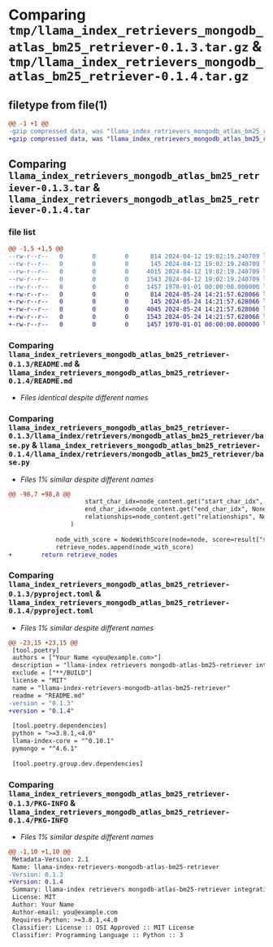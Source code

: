# Comparing `tmp/llama_index_retrievers_mongodb_atlas_bm25_retriever-0.1.3.tar.gz` & `tmp/llama_index_retrievers_mongodb_atlas_bm25_retriever-0.1.4.tar.gz`

## filetype from file(1)

```diff
@@ -1 +1 @@
-gzip compressed data, was "llama_index_retrievers_mongodb_atlas_bm25_retriever-0.1.3.tar", max compression
+gzip compressed data, was "llama_index_retrievers_mongodb_atlas_bm25_retriever-0.1.4.tar", max compression
```

## Comparing `llama_index_retrievers_mongodb_atlas_bm25_retriever-0.1.3.tar` & `llama_index_retrievers_mongodb_atlas_bm25_retriever-0.1.4.tar`

### file list

```diff
@@ -1,5 +1,5 @@
--rw-r--r--   0        0        0      814 2024-04-12 19:02:19.240709 llama_index_retrievers_mongodb_atlas_bm25_retriever-0.1.3/README.md
--rw-r--r--   0        0        0      145 2024-04-12 19:02:19.240709 llama_index_retrievers_mongodb_atlas_bm25_retriever-0.1.3/llama_index/retrievers/mongodb_atlas_bm25_retriever/__init__.py
--rw-r--r--   0        0        0     4015 2024-04-12 19:02:19.240709 llama_index_retrievers_mongodb_atlas_bm25_retriever-0.1.3/llama_index/retrievers/mongodb_atlas_bm25_retriever/base.py
--rw-r--r--   0        0        0     1543 2024-04-12 19:02:19.240709 llama_index_retrievers_mongodb_atlas_bm25_retriever-0.1.3/pyproject.toml
--rw-r--r--   0        0        0     1457 1970-01-01 00:00:00.000000 llama_index_retrievers_mongodb_atlas_bm25_retriever-0.1.3/PKG-INFO
+-rw-r--r--   0        0        0      814 2024-05-24 14:21:57.628066 llama_index_retrievers_mongodb_atlas_bm25_retriever-0.1.4/README.md
+-rw-r--r--   0        0        0      145 2024-05-24 14:21:57.628066 llama_index_retrievers_mongodb_atlas_bm25_retriever-0.1.4/llama_index/retrievers/mongodb_atlas_bm25_retriever/__init__.py
+-rw-r--r--   0        0        0     4045 2024-05-24 14:21:57.628066 llama_index_retrievers_mongodb_atlas_bm25_retriever-0.1.4/llama_index/retrievers/mongodb_atlas_bm25_retriever/base.py
+-rw-r--r--   0        0        0     1543 2024-05-24 14:21:57.628066 llama_index_retrievers_mongodb_atlas_bm25_retriever-0.1.4/pyproject.toml
+-rw-r--r--   0        0        0     1457 1970-01-01 00:00:00.000000 llama_index_retrievers_mongodb_atlas_bm25_retriever-0.1.4/PKG-INFO
```

### Comparing `llama_index_retrievers_mongodb_atlas_bm25_retriever-0.1.3/README.md` & `llama_index_retrievers_mongodb_atlas_bm25_retriever-0.1.4/README.md`

 * *Files identical despite different names*

### Comparing `llama_index_retrievers_mongodb_atlas_bm25_retriever-0.1.3/llama_index/retrievers/mongodb_atlas_bm25_retriever/base.py` & `llama_index_retrievers_mongodb_atlas_bm25_retriever-0.1.4/llama_index/retrievers/mongodb_atlas_bm25_retriever/base.py`

 * *Files 1% similar despite different names*

```diff
@@ -98,7 +98,8 @@
                     start_char_idx=node_content.get("start_char_idx", None),
                     end_char_idx=node_content.get("end_char_idx", None),
                     relationships=node_content.get("relationships", None),
                 )
 
             node_with_score = NodeWithScore(node=node, score=result["score"])
             retrieve_nodes.append(node_with_score)
+        return retrieve_nodes
```

### Comparing `llama_index_retrievers_mongodb_atlas_bm25_retriever-0.1.3/pyproject.toml` & `llama_index_retrievers_mongodb_atlas_bm25_retriever-0.1.4/pyproject.toml`

 * *Files 1% similar despite different names*

```diff
@@ -23,15 +23,15 @@
 [tool.poetry]
 authors = ["Your Name <you@example.com>"]
 description = "llama-index retrievers mongodb-atlas-bm25-retriever integration"
 exclude = ["**/BUILD"]
 license = "MIT"
 name = "llama-index-retrievers-mongodb-atlas-bm25-retriever"
 readme = "README.md"
-version = "0.1.3"
+version = "0.1.4"
 
 [tool.poetry.dependencies]
 python = ">=3.8.1,<4.0"
 llama-index-core = "^0.10.1"
 pymongo = "^4.6.1"
 
 [tool.poetry.group.dev.dependencies]
```

### Comparing `llama_index_retrievers_mongodb_atlas_bm25_retriever-0.1.3/PKG-INFO` & `llama_index_retrievers_mongodb_atlas_bm25_retriever-0.1.4/PKG-INFO`

 * *Files 1% similar despite different names*

```diff
@@ -1,10 +1,10 @@
 Metadata-Version: 2.1
 Name: llama-index-retrievers-mongodb-atlas-bm25-retriever
-Version: 0.1.3
+Version: 0.1.4
 Summary: llama-index retrievers mongodb-atlas-bm25-retriever integration
 License: MIT
 Author: Your Name
 Author-email: you@example.com
 Requires-Python: >=3.8.1,<4.0
 Classifier: License :: OSI Approved :: MIT License
 Classifier: Programming Language :: Python :: 3
```

